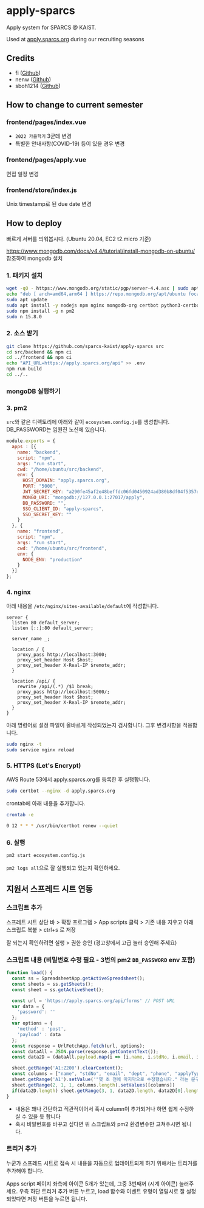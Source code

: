 # apply-sparcs

Apply system for SPARCS @ KAIST.

Used at [apply.sparcs.org](https://apply.sparcs.org) during our recruiting seasons

## Credits

- fi ([Github](https://github.com/litmify))
- nenw ([Github](https://github.com/HelloWorld017))
- sboh1214 ([Github](https://github.com/sboh1214))

## How to change to current semester

### frontend/pages/index.vue

- `2022 가을학기` 3군데 변경
- 특별한 안내사항(COVID-19) 등이 있을 경우 변경

### frontend/pages/apply.vue

면접 일정 변경

### frontend/store/index.js

Unix timestamp로 된 due date 변경

## How to deploy

빠르게 서버를 띄워봅시다.
(Ubuntu 20.04, EC2 t2.micro 기준)

<https://www.mongodb.com/docs/v4.4/tutorial/install-mongodb-on-ubuntu/> 참조하여 mongodb 설치

### 1. 패키지 설치

```bash
wget -qO - https://www.mongodb.org/static/pgp/server-4.4.asc | sudo apt-key add -
echo "deb [ arch=amd64,arm64 ] https://repo.mongodb.org/apt/ubuntu focal/mongodb-org/4.4 multiverse" | sudo tee /etc/apt/sources.list.d/mongodb-org-4.4.list
sudo apt update
sudo apt install -y nodejs npm nginx mongodb-org certbot python3-certbot-nginx
sudo npm install -g n pm2
sudo n 15.8.0
```

### 2. 소스 받기

```bash
git clone https://github.com/sparcs-kaist/apply-sparcs src
cd src/backend && npm ci
cd ../frontend && npm ci
echo "API_URL=https://apply.sparcs.org/api" >> .env
npm run build
cd ../..
```

### mongoDB 실행하기

### 3. pm2

`src`와 같은 디렉토리에 아래와 같이 `ecosystem.config.js`를 생성합니다.
DB_PASSWORD는 임원진 노션에 있습니다.

```js
module.exports = {
  apps : [{
    name: "backend",
    script: "npm",
    args: "run start",
    cwd: "/home/ubuntu/src/backend",
    env: {
      HOST_DOMAIN: "apply.sparcs.org",
      PORT: "5000",
      JWT_SECRET_KEY: "a290fe45af2e48beffdc06fd0450924ad380b8df04f5357d",
      MONGO_URI: "mongodb://127.0.0.1:27017/apply",
      DB_PASSWORD: "",
      SSO_CLIENT_ID: "apply-sparcs",
      SSO_SECRET_KEY: ""
    }
  }, {
    name: "frontend",
    script: "npm",
    args: "run start",
    cwd: "/home/ubuntu/src/frontend",
    env: {
      NODE_ENV: "production"
    }
  }]
};
```

### 4. nginx

아래 내용을 `/etc/nginx/sites-available/default`에 작성합니다.

```
server {
  listen 80 default_server;
  listen [::]:80 default_server;

  server_name _;

  location / {
    proxy_pass http://localhost:3000;
    proxy_set_header Host $host;
    proxy_set_header X-Real-IP $remote_addr;
  }

  location /api/ {
    rewrite /api/(.*) /$1 break;
    proxy_pass http://localhost:5000/;
    proxy_set_header Host $host;
    proxy_set_header X-Real-IP $remote_addr;
  }
}
```

아래 명령어로 설정 파일이 올바르게 작성되었는지 검사합니다.
그후 변경사항을 적용합니다.

```sh
sudo nginx -t
sudo service nginx reload
```

### 5. HTTPS (Let's Encrypt)

AWS Route 53에서 apply.sparcs.org를 등록한 후 실행합니다.

```bash
sudo certbot --nginx -d apply.sparcs.org
```

crontab에 아래 내용을 추가합니다.

```sh
crontab -e
```

```sh
0 12 * * * /usr/bin/certbot renew --quiet
```

### 6. 실행

```bash
pm2 start ecosystem.config.js
```

`pm2 logs all`으로 잘 실행되고 있는지 확인하세요.

## 지원서 스프레드 시트 연동

### 스크립트 추가

스프레트 시트 상단 바 > 확장 프로그램 > App scripts 클릭 > 기존 내용 지우고 아래 스크립트 복붙 > ctrl+s 로 저장

잘 되는지 확인하려면 실행 > 권한 승인 (경고창에서 고급 눌러 승인해 주세요)

### 스크립트 내용 (비밀번호 수정 필요 - 3번의 pm2 `DB_PASSWORD` env 포함)

```js
function load() {
  const ss = SpreadsheetApp.getActiveSpreadsheet();
  const sheets = ss.getSheets();
  const sheet = ss.getActiveSheet();

  const url = 'https://apply.sparcs.org/api/forms' // POST URL
  var data = {
    'password': ''
  };
  var options = {
    'method' : 'post',
    'payload' : data
  };
  const response = UrlFetchApp.fetch(url, options);
  const dataAll = JSON.parse(response.getContentText());
  const data2D = (dataAll.payload.map(i => [i.name, i.stdNo, i.email, i.dept, i.phone, i.applyType, i.introduction, i.workToDo, i.motivation, i.meetup, i.activeForFour, i.lengthOkay]))

  sheet.getRange('A1:Z200').clearContent();
  const columns = ["name", "stdNo", "email", "dept", "phone", "applyType", "introduction", "workToDo", "motivation", "meetup", "activeForFour", "lengthOkay"]
  sheet.getRange('A1').setValue('"몇 초 전에 마지막으로 수정했습니다." 라는 문구가 뜰 때까지 잠시 기다려주세요');
  sheet.getRange(2, 1, 1, columns.length).setValues([columns])
  if(data2D.length) sheet.getRange(3, 1, data2D.length, data2D[0].length).setValues(data2D)
}
```

- 내용은 꽤나 간단하고 직관적이어서 혹시 column이 추가되거나 하면 쉽게 수정하실 수 있을 듯 합니다
- 혹시 비밀번호를 바꾸고 싶다면 위 스크립트와 pm2 환경변수만 고쳐주시면 됩니다.

### 트리거 추가

누군가 스프레드 시트로 접속 시 내용을 자동으로 업데이트되게 하기 위해서는 트리거를 추가해야 합니다.

Apps script 페이지 좌측에 아이콘 5개가 있는데, 그중 3번째꺼 (시계 아이콘) 눌러주세요. 우측 하단 트리거 추가 버튼 누르고, load 함수와 이벤트 유형이 열릴시로 잘 설정되었다면 저장 버튼을 누르면 됩니다.
